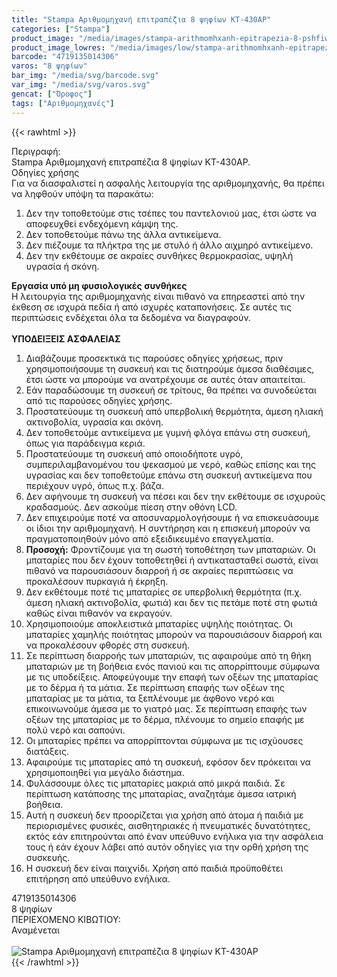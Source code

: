```yaml
---
title: "Stampa Αριθμομηχανή επιτραπέζια 8 ψηφίων KT-430AP"
categories: ["Stampa"]
product_image: "/media/images/stampa-arithmomhxanh-epitrapezia-8-pshfiwn-kt-430ap.jpg"
product_image_lowres: "/media/images/low/stampa-arithmomhxanh-epitrapezia-8-pshfiwn-kt-430ap.jpg"
barcode: "4719135014306"
varos: "8 ψηφίων"
bar_img: "/media/svg/barcode.svg"
var_img: "/media/svg/varos.svg"
gencat: ["Όροφος"]
tags: ["Αριθμομηχανές"]
---
```

{{< rawhtml >}}

<div class="sload640"><div class="product"><div id="sistatika">Περιγραφή:</div><div class="alltext">Stampa Αριθμομηχανή επιτραπέζια 8 ψηφίων KT-430AP.</div><div id="loipa">Οδηγίες χρήσης</div><div class="alltext">Για να διασφαλιστεί η ασφαλής λειτουργία της αριθμομηχανής, θα πρέπει να ληφθούν υπόψη τα παρακάτω:&nbsp;<br><ol><li>Δεν την τοποθετούμε στις τσέπες του παντελονιού μας, έτσι ώστε να αποφευχθεί ενδεχόµενη κάµψη της.&nbsp;</li><li>Δεν τοποθετούμε πάνω της άλλα αντικείμενα.&nbsp;</li><li>Δεν πιέζουμε τα πλήκτρα της με στυλό ή άλλο αιχμηρό αντικείμενο.&nbsp;</li><li>Δεν την εκθέτουμε σε ακραίες συνθήκες θερμοκρασίας, υψηλή υγρασία ή σκόνη.&nbsp;</li></ol><strong>Εργασία υπό μη φυσιολογικές συνθήκες&nbsp;</strong><br>Η λειτουργία της αριθµοµηχανής είναι πιθανό να επηρεαστεί από την έκθεση σε ισχυρά πεδία ή από ισχυρές καταπονήσεις. Σε αυτές τις περιπτώσεις ενδέχεται όλα τα δεδομένα να διαγραφούν.<br><b><br>ΥΠΟΔΕΙΞΕΙΣ ΑΣΦΑΛΕΙΑΣ</b><br><ol><li>Διαβάζουμε προσεκτικά τις παρούσες οδηγίες χρήσεως, πριν χρησιμοποιήσουμε τη συσκευή και τις διατηρούμε άμεσα διαθέσιμες, έτσι ώστε να μπορούμε να ανατρέχουμε σε αυτές όταν απαιτείται.&nbsp;</li><li>Εάν παραδώσουμε τη συσκευή σε τρίτους, θα πρέπει να συνοδεύεται από τις παρούσες οδηγίες χρήσης.&nbsp;</li><li>Προστατεύουμε τη συσκευή από υπερβολική θερμότητα, άμεση ηλιακή ακτινοβολία, υγρασία και σκόνη.&nbsp;</li><li>Δεν τοποθετούμε αντικείμενα με γυμνή φλόγα επάνω στη συσκευή, όπως για παράδειγμα κεριά.&nbsp;</li><li>Προστατεύουμε τη συσκευή από οποιοδήποτε υγρό, συμπεριλαμβανομένου του ψεκασμού με νερό, καθώς επίσης και της υγρασίας και δεν τοποθετούμε επάνω στη συσκευή αντικείμενα που περιέχουν υγρό, όπως π.χ. βάζα.&nbsp;</li><li>Δεν αφήνουμε τη συσκευή να πέσει και δεν την εκθέτουμε σε ισχυρούς κραδασμούς. Δεν ασκούμε πίεση στην οθόνη LCD.&nbsp;</li><li>Δεν επιχειρούμε ποτέ να αποσυναρμολογήσουμε ή να επισκευάσουμε οι ίδιοι την αριθμομηχανή. Η συντήρηση και η επισκευή μπορούν να πραγματοποιηθούν μόνο από εξειδικευμένο επαγγελματία.&nbsp;</li><li><strong>Προσοχή:</strong> Φροντίζουμε για τη σωστή τοποθέτηση των μπαταριών. Οι μπαταρίες που δεν έχουν τοποθετηθεί ή αντικατασταθεί σωστά, είναι πιθανό να παρουσιάσουν διαρροή ή σε ακραίες περιπτώσεις να προκαλέσουν πυρκαγιά ή έκρηξη.</li><li>Δεν εκθέτουμε ποτέ τις μπαταρίες σε υπερβολική θερμότητα (π.χ. άμεση ηλιακή ακτινοβολία, φωτιά) και δεν τις πετάμε ποτέ στη φωτιά καθώς είναι πιθανόν να εκραγούν.&nbsp;</li><li>Χρησιμοποιούμε αποκλειστικά μπαταρίες υψηλής ποιότητας. Οι μπαταρίες χαμηλής ποιότητας μπορούν να παρουσιάσουν διαρροή και να προκαλέσουν φθορές στη συσκευή.&nbsp;</li><li>Σε περίπτωση διαρροής των μπαταριών, τις αφαιρούμε από τη θήκη μπαταριών με τη βοήθεια ενός πανιού και τις απορρίπτουμε σύμφωνα με τις υποδείξεις. Αποφεύγουμε την επαφή των οξέων της μπαταρίας με το δέρμα ή τα μάτια. Σε περίπτωση επαφής των οξέων της μπαταρίας με τα μάτια, τα ξεπλένουμε με άφθονο νερό και επικοινωνούμε άμεσα με το γιατρό μας. Σε περίπτωση επαφής των οξέων της μπαταρίας με το δέρμα, πλένουμε το σημείο επαφής με πολύ νερό και σαπούνι.&nbsp;</li><li>Οι μπαταρίες πρέπει να απορρίπτονται σύμφωνα με τις ισχύουσες διατάξεις.&nbsp;</li><li>Αφαιρούμε τις μπαταρίες από τη συσκευή, εφόσον δεν πρόκειται να χρησιμοποιηθεί για μεγάλο διάστημα.&nbsp;</li><li>Φυλάσσουμε όλες τις μπαταρίες μακριά από μικρά παιδιά. Σε περίπτωση κατάποσης της μπαταρίας, αναζητάμε άμεσα ιατρική βοήθεια.&nbsp;</li><li>Αυτή η συσκευή δεν προορίζεται για χρήση από άτομα ή παιδιά με περιορισμένες φυσικές, αισθητηριακές ή πνευματικές δυνατότητες, εκτός εάν επιτηρούνται από έναν υπεύθυνο ενήλικα για την ασφάλεια τους ή εάν έχουν λάβει από αυτόν οδηγίες για την ορθή χρήση της συσκευής.&nbsp;</li><li>Η συσκευή δεν είναι παιχνίδι. Χρήση από παιδιά προϋποθέτει επιτήρηση από υπεύθυνο ενήλικα.</li></ol></div><div id="barcode"><div id="barimage1"></div><span id="bartext">4719135014306</span></div><div id="varos"><div id="varosimage1" style="background-image:url(https://lh3.googleusercontent.com/-HzsFxasZmxg/XVuTevGeDQI/AAAAAAAADdY/hWwOutwYkZkDOF26H9U6bFiNqMcgS8XjACLcBGAs/h5000/com.png);background-size:19px 22px"></div><span id="varostext">8 ψηφίων</span></div><div id="kivotio">ΠΕΡΙΕΧΟΜΕΝΟ ΚΙΒΩΤΙΟΥ:<br>Αναμένεται</div><br><div class="pimg"><img alt="Stampa Αριθμομηχανή επιτραπέζια 8 ψηφίων KT-430AP" title="Stampa Αριθμομηχανή επιτραπέζια 8 ψηφίων KT-430AP" src="/media/images/stampa-arithmomhxanh-epitrapezia-8-pshfiwn-kt-430ap.jpg"></div></div></div>
{{< /rawhtml >}}


